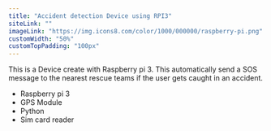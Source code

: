 ```yaml
---
title: "Accident detection Device using RPI3"
siteLink: ""
imageLink: "https://img.icons8.com/color/1000/000000/raspberry-pi.png"
customWidth: "50%"
customTopPadding: "100px"
---
```


This is a Device create with Raspberry pi 3. This automatically send a SOS message to the nearest rescue teams if the user gets caught in an accident.

- Raspberry pi 3
- GPS Module
- Python
- Sim card reader

